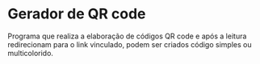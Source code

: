 # Gerador de QR code
Programa que realiza a elaboração de códigos QR code e após a leitura redirecionam para o link vinculado, podem ser criados código simples ou multicolorido. 
